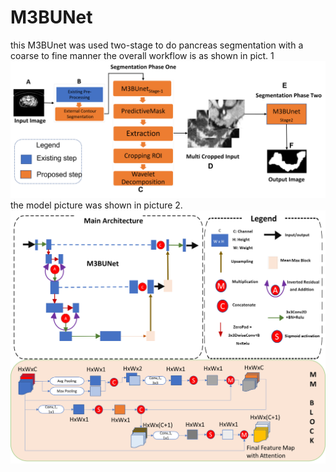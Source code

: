 # M3BUNet
this M3BUnet was used two-stage to do pancreas segmentation with a coarse to fine manner the overall workflow is as shown in pict. 1
![Alt Text](overalworkflow.png)
the model picture was shown in picture 2.
![Alt Text](finalMM.png)
